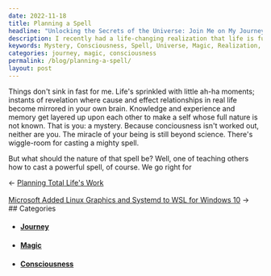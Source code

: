 ```yaml
---
date: 2022-11-18
title: Planning a Spell
headline: "Unlocking the Secrets of the Universe: Join Me on My Journey to Make Magic Happen!"
description: I recently had a life-changing realization that life is full of mysteries and that consciousness is still beyond science. This inspired me to plan a powerful spell that I will share with others, teaching them how to cast a spell of their own. Join me on my journey as I unlock the secrets of the universe and discover how to make magic happen.
keywords: Mystery, Consciousness, Spell, Universe, Magic, Realization, Life-Changing, Journey, Unlock, Secrets
categories: journey, magic, consciousness
permalink: /blog/planning-a-spell/
layout: post
---
```



Things don't sink in fast for me. Life's sprinkled with little ah-ha moments;
instants of revelation where cause and effect relationships in real life become
mirrored in your own brain. Knowledge and experience and memory get layered up
upon each other to make a self whose full nature is not known. That is you: a
mystery. Because conciousness isn't worked out, neither are you. The miracle of
your being is still beyond science. There's wiggle-room for casting a mighty
spell.

But what should the nature of that spell be? Well, one of teaching others how
to cast a powerful spell, of course. We go right for


<div class="arrow-links"><div class="post-nav-prev"><span class="arrow">&larr;&nbsp;</span><a href="/blog/planning-total-life-s-work/">Planning Total Life's Work</a></div> &nbsp; <div class="post-nav-next"><a href="/blog/microsoft-added-linux-graphics-and-systemd-to-wsl-for-windows-10/">Microsoft Added Linux Graphics and Systemd to WSL for Windows 10</a><span class="arrow">&nbsp;&rarr;</span></div></div>
## Categories

<ul>
<li><h4><a href='/journey/'>Journey</a></h4></li>
<li><h4><a href='/magic/'>Magic</a></h4></li>
<li><h4><a href='/consciousness/'>Consciousness</a></h4></li></ul>